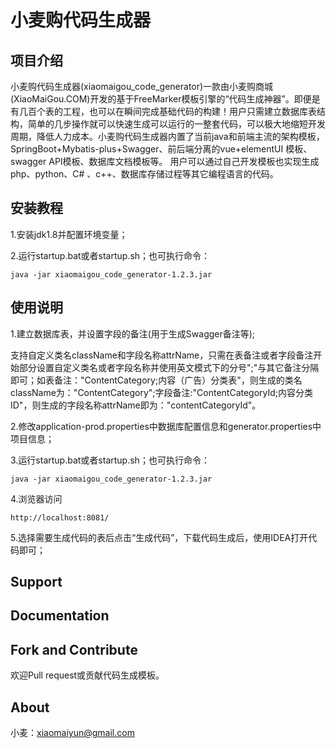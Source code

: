 # 小麦购代码生成器
## 项目介绍

小麦购代码生成器(xiaomaigou_code_generator)一款由小麦购商城(XiaoMaiGou.COM)开发的基于FreeMarker模板引擎的“代码生成神器”。即便是有几百个表的工程，也可以在瞬间完成基础代码的构建！用户只需建立数据库表结构，简单的几步操作就可以快速生成可以运行的一整套代码，可以极大地缩短开发周期，降低人力成本。小麦购代码生成器内置了当前java和前端主流的架构模板，SpringBoot+Mybatis-plus+Swagger、前后端分离的vue+elementUI 模板、swagger API模板、数据库文档模板等。 用户可以通过自己开发模板也实现生成php、python、C# 、c++、数据库存储过程等其它编程语言的代码。

## 安装教程

1.安装jdk1.8并配置环境变量；

2.运行startup.bat或者startup.sh；也可执行命令：

```shell
java -jar xiaomaigou_code_generator-1.2.3.jar
```

## 使用说明

1.建立数据库表，并设置字段的备注(用于生成Swagger备注等);

支持自定义类名className和字段名称attrName，只需在表备注或者字段备注开始部分设置自定义类名或者字段名称并使用英文模式下的分号";"与其它备注分隔即可；如表备注："ContentCategory;内容（广告）分类表"，则生成的类名className为："ContentCategory";字段备注:"ContentCategoryId;内容分类ID"，则生成的字段名称attrName即为："contentCategoryId"。

2.修改application-prod.properties中数据库配置信息和generator.properties中项目信息；

3.运行startup.bat或者startup.sh；也可执行命令：

```shell
java -jar xiaomaigou_code_generator-1.2.3.jar
```

4.浏览器访问

```
http://localhost:8081/
```

5.选择需要生成代码的表后点击“生成代码”，下载代码生成后，使用IDEA打开代码即可；

## Support

## Documentation

## Fork and Contribute

欢迎Pull request或贡献代码生成模板。

## About

小麦：xiaomaiyun@gmail.com













